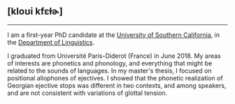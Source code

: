 ## [kloʊi kfɛɫɚ]

---

I am a first-year PhD candidate at the [University of Southern California](https://www.usc.edu/), in the [Department of Linguistics](https://dornsife.usc.edu/ling/). 

I graduated from Université Paris-Diderot (France) in June 2018. My areas of interests are phonetics and phonology, and everything that might be related to the sounds of languages. In my master's thesis, I focused on positional allophones of ejectives. I showed that the phonetic realization of Georgian ejective stops was different in two contexts, and among speakers, and are not consistent with variations of glottal tension. 


